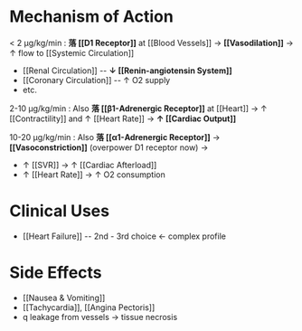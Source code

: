 # Mechanism of Action
< 2 μg/kg/min :
**落 [[D1 Receptor]]** at [[Blood Vessels]] → **[[Vasodilation]]** → ↑ flow to [[Systemic Circulation]]
- [[Renal Circulation]] -- **↓ [[Renin-angiotensin System]]**
- [[Coronary Circulation]] -- ↑ O2 supply
- etc.

2-10 μg/kg/min :
Also **落 [[β1-Adrenergic Receptor]]** at [[Heart]] → ↑ [[Contractility]] and ↑ [[Heart Rate]] → **↑ [[Cardiac Output]]**

10-20 μg/kg/min :
Also **落 [[α1-Adrenergic Receptor]]** → **[[Vasoconstriction]]** (overpower D1 receptor now) →
- ↑ [[SVR]] → ↑ [[Cardiac Afterload]]
- ↑ [[Heart Rate]] → ↑ O2 consumption

# Clinical Uses
- [[Heart Failure]] -- 2nd - 3rd choice ← complex profile

# Side Effects
- [[Nausea & Vomiting]]
- [[Tachycardia]], [[Angina Pectoris]]
- q leakage from vessels → tissue necrosis